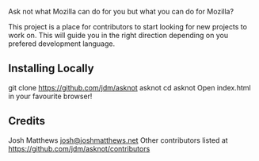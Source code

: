 Ask not what Mozilla can do for you but what you can do for Mozilla? 

This project is a place for contributors to start looking for new projects to work on. This will guide you in the right direction depending on you prefered development language.

## Installing Locally
  git clone https://github.com/jdm/asknot asknot
	cd asknot
  Open index.html in your favourite browser!

## Credits

Josh Matthews <josh@joshmatthews.net>
Other contributors listed at https://github.com/jdm/asknot/contributors
